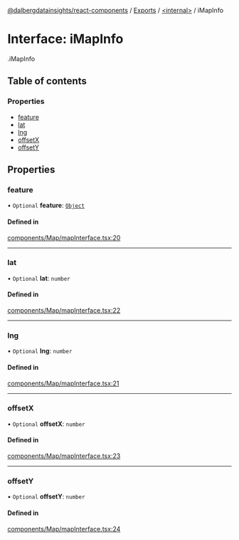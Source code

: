 [@dalbergdatainsights/react-components](../README.md) / [Exports](../modules.md) / [<internal\>](../modules/internal_.md) / iMapInfo

# Interface: iMapInfo

[<internal>](../modules/internal_.md).iMapInfo

## Table of contents

### Properties

- [feature](internal_.iMapInfo.md#feature)
- [lat](internal_.iMapInfo.md#lat)
- [lng](internal_.iMapInfo.md#lng)
- [offsetX](internal_.iMapInfo.md#offsetx)
- [offsetY](internal_.iMapInfo.md#offsety)

## Properties

### feature

• `Optional` **feature**: [`Object`](../modules/internal_.md#object)

#### Defined in

[components/Map/mapInterface.tsx:20](https://github.com/DalbergDataInsights/react-components/blob/d32d0bb/components/Map/mapInterface.tsx#L20)

___

### lat

• `Optional` **lat**: `number`

#### Defined in

[components/Map/mapInterface.tsx:22](https://github.com/DalbergDataInsights/react-components/blob/d32d0bb/components/Map/mapInterface.tsx#L22)

___

### lng

• `Optional` **lng**: `number`

#### Defined in

[components/Map/mapInterface.tsx:21](https://github.com/DalbergDataInsights/react-components/blob/d32d0bb/components/Map/mapInterface.tsx#L21)

___

### offsetX

• `Optional` **offsetX**: `number`

#### Defined in

[components/Map/mapInterface.tsx:23](https://github.com/DalbergDataInsights/react-components/blob/d32d0bb/components/Map/mapInterface.tsx#L23)

___

### offsetY

• `Optional` **offsetY**: `number`

#### Defined in

[components/Map/mapInterface.tsx:24](https://github.com/DalbergDataInsights/react-components/blob/d32d0bb/components/Map/mapInterface.tsx#L24)
